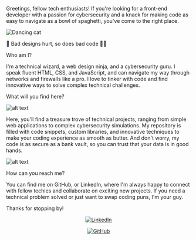 
Greetings, fellow tech enthusiasts! If you're looking for a front-end developer with a passion for cybersecurity and a knack for making code as easy to navigate as a bowl of spaghetti, you've come to the right place.

![Dancing cat](https://media.giphy.com/media/JIX9t2j0ZTN9S/giphy.gif)


🤕 Bad designs hurt, so does bad code 🤢🤮


Who am I?

I'm a technical wizard, a web design ninja, and a cybersecurity guru. I speak fluent HTML, CSS, and JavaScript, and can navigate my way through networks and firewalls like a pro. I love to tinker with code and find innovative ways to solve complex technical challenges.


What will you find here?



![alt text](https://media.giphy.com/media/l2JhORT5IFnj6ioko/giphy.gif)

Here, you'll find a treasure trove of technical projects, ranging from simple web applications to complex cybersecurity simulations. My repository is filled with code snippets, custom libraries, and innovative techniques to make your coding experience as smooth as butter. And don't worry, my code is as secure as a bank vault, so you can trust that your data is in good hands.

![alt text](https://media.giphy.com/media/111ebonMs90YLu/giphy.gif)




How can you reach me?

You can find me on GitHub, or LinkedIn, where I'm always happy to connect with fellow techies and collaborate on exciting new projects. If you need a technical problem solved or just want to swap coding puns, I'm your guy.

Thanks for stopping by!

<!-- Add social media account buttons with logos and links -->
<div align="center">
  <a href="https://www.linkedin.com/in/mohamed-adil-1b172b1a3/"><img src="https://img.shields.io/badge/LinkedIn-0077B5?style=for-the-badge&logo=linkedin&logoColor=white" alt="LinkedIn"></a>
 
  <a href="https://github.com/datalow-del"><img src="https://img.shields.io/badge/GitHub-100000?style=for-the-badge&logo=github&logoColor=white" alt="GitHub"></a>
</div>
